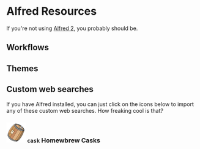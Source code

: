 # Alfred Resources
If you're not using [Alfred 2](http://www.alfredapp.com/), you probably should be.

## Workflows

## Themes

## Custom web searches
If you have Alfred installed, you can just click on the icons below to import any of these custom web searches. How freaking cool is that?

### <a href="alfred://customsearch/Search%20Homebrew%20Casks/cask/utf8/noplus/http://caskroom.io/?q={query}">![cask](img/cask.png)</a> `cask` Homewbrew Casks
